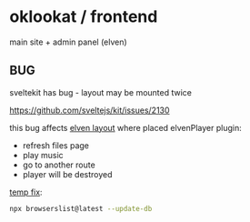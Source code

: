 # oklookat / frontend

main site + admin panel (elven)

## BUG

sveltekit has bug - layout may be mounted twice

https://github.com/sveltejs/kit/issues/2130

this bug affects [elven layout](./src/routes/elven/__layout@root.svelte) where placed elvenPlayer plugin:

- refresh files page
- play music
- go to another route
- player will be destroyed

[temp fix](https://github.com/sveltejs/kit/issues/2130#issuecomment-1104692771):

```bash
npx browserslist@latest --update-db
```

